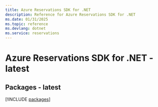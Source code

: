 ```yaml
---
title: Azure Reservations SDK for .NET
description: Reference for Azure Reservations SDK for .NET
ms.date: 01/31/2025
ms.topic: reference
ms.devlang: dotnet
ms.service: reservations
---
```

# Azure Reservations SDK for .NET - latest
## Packages - latest
[!INCLUDE [packages](reservations-index.md)]